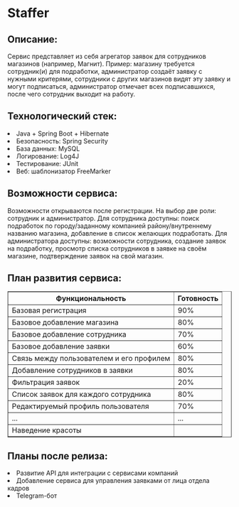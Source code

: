 # Staffer

<h2>Описание:</h2>
Сервис представляет из себя агрегатор заявок для сотрудников магазинов (например, Магнит). Пример: магазину требуется сотрудник(и) для подработки, администратор
создаёт заявку с нужными критерями, сотрудники с других магазинов видят эту заявку и могут подписаться, администратор отмечает всех подписавшихся, после чего
сотрудник выходит на работу.

<h2>Технологический стек:</h2>
<li>Java + Spring Boot + Hibernate</li>
<li>Безопасность: Spring Security</li>
<li>База данных: MySQL</li>
<li>Логирование: Log4J</li>
<li>Тестирование: JUnit</li>
<li>Веб: шаблонизатор FreeMarker</li>

<h2>Возможности сервиса:</h2>
Возможности открываются после регистрации. На выбор две роли: сотрудник и администратор. Для сотрудника доступны: поиск подработок по 
городу/заданному компанией району/внутреннему названию магазина, добавление в список желающих подработать. Для администратора доступны: возможности сотрудника,
создание заявок на подработку, просмотр списка сотрудников в заявке на своём магазине, подтверждение заявок на свой магазин.

<h2>План развития сервиса:</h2>
<table border="1px" cellspacing="2" border="1" cellpadding="5">

<tr>
<th>Функциональность</th>
<th>Готовность</th>
</tr>

<tr>
<td>Базовая регистрация</td>
<td>90%</td>
</tr>
<tr>
<td>Базовое добавление магазина</td>
<td>80%</td>
</tr>

<tr>
<td>Базовое добавление сотрудника</td>
<td>70%</td>
</tr>

<tr>
<td>Базовое добавление заявки</td>
<td>60%</td>
</tr>

<tr>
<td>Связь между пользователем и его профилем</td>
<td>80%</td>
</tr>

<tr>
<td>Добавление сотрудников в заявки</td>
<td>80%</td>
</tr>

<tr>
<td>Фильтрация заявок</td>
<td>20%</td>
</tr>

<tr>
<td>Список заявок для каждого сотрудника</td>
<td>80%</td>
</tr>

<tr>
<td>Редактируемый профиль пользователя</td>
<td>70%</td>
</tr>

<tr>
<td>...</td>
<td>...</td>
</tr>

<tr>
<td>Наведение красоты</td>
<td></td>
</tr>

</table>

<h2>Планы после релиза:</h2>
<li>Развитие API для интеграции с сервисами компаний</li>
<li>Добавление сервиса для управления заявками от лица отдела кадров</li>
<li>Telegram-бот</li>
